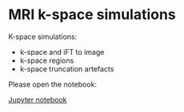 # MRI k-space simulations

K-space simulations:

- k-space and iFT to image
- k-space regions
- k-space truncation artefacts

Please open the notebook:

[Jupyter notebook](https://github.com/Pedro-Filipe/k-space_simulations/blob/main/notebook.ipynb)
